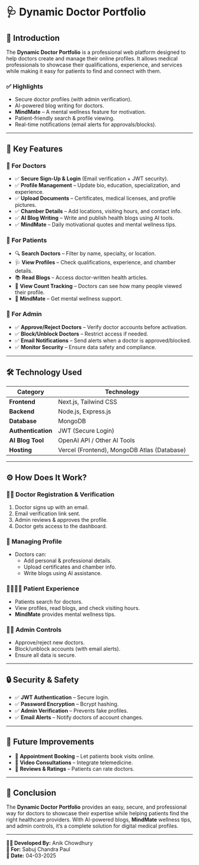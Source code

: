 # 🩺 Dynamic Doctor Portfolio

## 📖 Introduction
The **Dynamic Doctor Portfolio** is a professional web platform designed to help doctors create and manage their online profiles. It allows medical professionals to showcase their qualifications, experience, and services while making it easy for patients to find and connect with them.

### ✅ Highlights
- Secure doctor profiles (with admin verification).  
- AI-powered blog writing for doctors.  
- **MindMate** – A mental wellness feature for motivation.  
- Patient-friendly search & profile viewing.  
- Real-time notifications (email alerts for approvals/blocks).  

---

## 🚀 Key Features

### 🔹 For Doctors
- ✅ **Secure Sign-Up & Login** (Email verification + JWT security).
- ✅ **Profile Management** – Update bio, education, specialization, and experience.
- ✅ **Upload Documents** – Certificates, medical licenses, and profile pictures.
- ✅ **Chamber Details** – Add locations, visiting hours, and contact info.
- ✅ **AI Blog Writing** – Write and publish health blogs using AI tools.
- ✅ **MindMate** – Daily motivational quotes and mental wellness tips.

### 🔹 For Patients
- 🔍 **Search Doctors** – Filter by name, specialty, or location.
- 🩺 **View Profiles** – Check qualifications, experience, and chamber details.
- 📚 **Read Blogs** – Access doctor-written health articles.
- 👀 **View Count Tracking** – Doctors can see how many people viewed their profile.
- 🌿 **MindMate** – Get mental wellness support.

### 🔹 For Admin
- ✅ **Approve/Reject Doctors** – Verify doctor accounts before activation.
- ✅ **Block/Unblock Doctors** – Restrict access if needed.
- ✅ **Email Notifications** – Send alerts when a doctor is approved/blocked.
- ✅ **Monitor Security** – Ensure data safety and compliance.

---

## 🛠 Technology Used

| Category       | Technology                         |
|----------------|-------------------------------------|
| **Frontend**   | Next.js, Tailwind CSS               |
| **Backend**    | Node.js, Express.js                 |
| **Database**   | MongoDB                             |
| **Authentication** | JWT (Secure Login)              |
| **AI Blog Tool**    | OpenAI API / Other AI Tools     |
| **Hosting**        | Vercel (Frontend), MongoDB Atlas (Database) |

---

## ⚙️ How Does It Work?

### 👨‍⚕️ Doctor Registration & Verification
1. Doctor signs up with an email.  
2. Email verification link sent.  
3. Admin reviews & approves the profile.  
4. Doctor gets access to the dashboard.  

### 📝 Managing Profile
- Doctors can:
  - Add personal & professional details.
  - Upload certificates and chamber info.
  - Write blogs using AI assistance.

### 👨‍👩‍👧‍👦 Patient Experience
- Patients search for doctors.  
- View profiles, read blogs, and check visiting hours.  
- **MindMate** provides mental wellness tips.  

### 👨‍💼 Admin Controls
- Approve/reject new doctors.  
- Block/unblock accounts (with email alerts).  
- Ensure all data is secure.  

---

## 🔒 Security & Safety
- ✅ **JWT Authentication** – Secure login.
- ✅ **Password Encryption** – Bcrypt hashing.
- ✅ **Admin Verification** – Prevents fake profiles.
- ✅ **Email Alerts** – Notify doctors of account changes.

---

## 🔮 Future Improvements
- 📌 **Appointment Booking** – Let patients book visits online.
- 📌 **Video Consultations** – Integrate telemedicine.
- 📌 **Reviews & Ratings** – Patients can rate doctors.

---

## 📝 Conclusion
The **Dynamic Doctor Portfolio** provides an easy, secure, and professional way for doctors to showcase their expertise while helping patients find the right healthcare providers. With AI-powered blogs, **MindMate** wellness tips, and admin controls, it’s a complete solution for digital medical profiles.

---

**👨‍💻 Developed By:** Anik Chowdhury  
**📌 For:** Sabuj Chandra Paul  
**📅 Date:** 04-03-2025  
